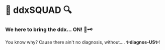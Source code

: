 # 🔎 ddxSQUAD 🔍 
### We here to bring the ddx... ON! 🧩🗝️
You know why? Cause there ain't no diagnosis, without.... **✨diagnos-US✨**!

